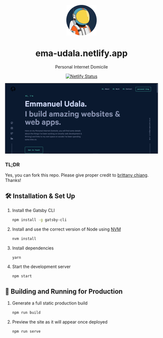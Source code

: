 <div align="center">
  <img alt="Logo" src="https://raw.githubusercontent.com/ema-udala/personal-website-v2/main/src/images/logo.png" width="100" />
</div>
<h1 align="center">
  ema-udala.netlify.app 
</h1>
<p align="center">Personal Internet Domicile </p>
</p>
<p align="center">
  <a href="https://app.netlify.com/sites/ema-udala/deploys" target="_blank">
    <img src="https://api.netlify.com/api/v1/badges/1963b488-7b78-48c9-9e2d-6fb5e47ab3af/deploy-status" alt="Netlify Status" />
  </a>
</p>

![demo](https://raw.githubusercontent.com/ema-udala/personal-website-v2/main/src/images/demo.png)

### TL;DR

Yes, you can fork this repo. Please give proper credit to [brittany chiang](https://github.com/bchiang7/). Thanks!

## 🛠 Installation & Set Up

1. Install the Gatsby CLI

   ```sh
   npm install -g gatsby-cli
   ```

2. Install and use the correct version of Node using [NVM](https://github.com/nvm-sh/nvm)

   ```sh
   nvm install
   ```

3. Install dependencies

   ```sh
   yarn
   ```

4. Start the development server

   ```sh
   npm start
   ```

## 🚀 Building and Running for Production

1. Generate a full static production build

   ```sh
   npm run build
   ```

1. Preview the site as it will appear once deployed

   ```sh
   npm run serve
   ```
